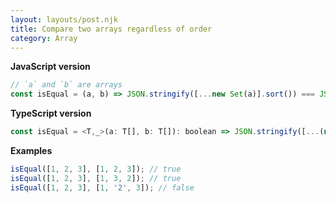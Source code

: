```yaml
---
layout: layouts/post.njk
title: Compare two arrays regardless of order
category: Array
---
```


**JavaScript version**

```js
// `a` and `b` are arrays
const isEqual = (a, b) => JSON.stringify([...new Set(a)].sort()) === JSON.stringify([...new Set(b)].sort());
```

**TypeScript version**

```js
const isEqual = <T,_>(a: T[], b: T[]): boolean => JSON.stringify([...(new Set(a))].sort()) === JSON.stringify([...(new Set(b))].sort());
```

**Examples**

```js
isEqual([1, 2, 3], [1, 2, 3]); // true
isEqual([1, 2, 3], [1, 3, 2]); // true
isEqual([1, 2, 3], [1, '2', 3]); // false
```
